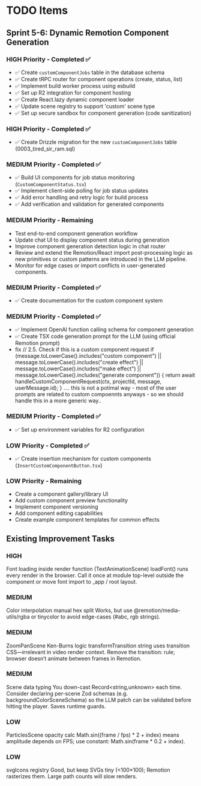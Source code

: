 # TODO Items

## Sprint 5-6: Dynamic Remotion Component Generation

### HIGH Priority - Completed ✅
- ✅ Create `customComponentJobs` table in the database schema
- ✅ Create tRPC router for component operations (create, status, list)
- ✅ Implement build worker process using esbuild
- ✅ Set up R2 integration for component hosting
- ✅ Create React.lazy dynamic component loader
- ✅ Update scene registry to support 'custom' scene type
- ✅ Set up secure sandbox for component generation (code sanitization)

### HIGH Priority - Completed ✅
- ✅ Create Drizzle migration for the new `customComponentJobs` table (0003_tired_sir_ram.sql)

### MEDIUM Priority - Completed ✅
- ✅ Build UI components for job status monitoring (`CustomComponentStatus.tsx`)
- ✅ Implement client-side polling for job status updates
- ✅ Add error handling and retry logic for build process
- ✅ Add verification and validation for generated components

### MEDIUM Priority - Remaining
- Test end-to-end component generation workflow
- Update chat UI to display component status during generation
- Improve component generation detection logic in chat router
- Review and extend the Remotion/React import post-processing logic as new primitives or custom patterns are introduced in the LLM pipeline.
- Monitor for edge cases or import conflicts in user-generated components.

### MEDIUM Priority - Completed ✅
- ✅ Create documentation for the custom component system

### MEDIUM Priority - Completed ✅
- ✅ Implement OpenAI function calling schema for component generation
- ✅ Create TSX code generation prompt for the LLM (using official Remotion prompt)
- fix  // 2.5. Check if this is a custom component request
    if (message.toLowerCase().includes("custom component") || 
        message.toLowerCase().includes("create effect") || 
        message.toLowerCase().includes("make effect") ||
        message.toLowerCase().includes("generate component")) {
      return await handleCustomComponentRequest(ctx, projectId, message, userMessage.id);
    } .... this is not a potimal way  - most of the user prompts are related to custom compoennts anyways - so we should handle this in a more generic way..

### MEDIUM Priority - Completed ✅
- ✅ Set up environment variables for R2 configuration

### LOW Priority - Completed ✅
- ✅ Create insertion mechanism for custom components (`InsertCustomComponentButton.tsx`)

### LOW Priority - Remaining
- Create a component gallery/library UI
- Add custom component preview functionality
- Implement component versioning
- Add component editing capabilities
- Create example component templates for common effects

## Existing Improvement Tasks

### HIGH
Font loading inside render function (TextAnimationScene)
loadFont() runs every render in the browser. Call it once at module top-level outside the component or move font import to _app / root layout.

### MEDIUM
Color interpolation manual hex split
Works, but use @remotion/media-utils/rgba or tinycolor to avoid edge-cases (#abc, rgb strings).

### MEDIUM
ZoomPanScene Ken-Burns logic
transformTransition string uses transition CSS—irrelevant in video render context. Remove the transition: rule; browser doesn’t animate between frames in Remotion.

### MEDIUM
Scene data typing
You down-cast Record<string,unknown> each time.   Consider declaring per-scene Zod schemas (e.g. backgroundColorSceneSchema) so the LLM patch can be validated before hitting the player.   Saves runtime guards.

### LOW
ParticlesScene opacity calc
Math.sin((frame / fps) * 2 + index) means amplitude depends on FPS; use constant: Math.sin(frame * 0.2 + index).

### LOW
svgIcons registry
Good, but keep SVGs tiny (<100×100); Remotion rasterizes them.   Large path counts will slow renders.
